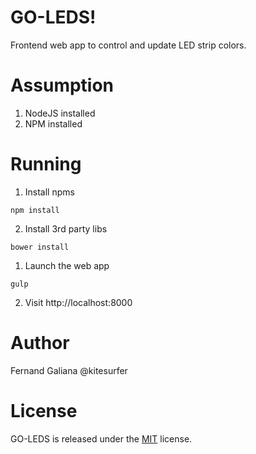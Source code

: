 # GO-LEDS!

Frontend web app to control and update LED strip colors.

# Assumption

1. NodeJS installed
2. NPM installed

# Running
1. Install npms
```
npm install
```
2. Install 3rd party libs
```
bower install
```
1. Launch the web app
```
gulp
```
2. Visit http://localhost:8000

# Author
Fernand Galiana @kitesurfer

# License
GO-LEDS is released under the [MIT](http://opensource.org/licenses/MIT) license.
